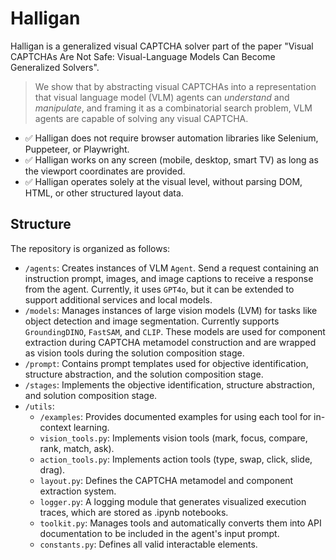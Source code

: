 # Halligan

Halligan is a generalized visual CAPTCHA solver part of the paper "Visual CAPTCHAs Are Not Safe: Visual-Language Models Can Become Generalized Solvers".

> We show that by abstracting visual CAPTCHAs into a representation that visual language model (VLM) agents can *understand* and *manipulate*, and framing it as a combinatorial search problem, VLM agents are capable of solving any visual CAPTCHA.

- ✅ Halligan does not require browser automation libraries like Selenium, Puppeteer, or Playwright.
- ✅ Halligan works on any screen (mobile, desktop, smart TV) as long as the viewport coordinates are provided.
- ✅ Halligan operates solely at the visual level, without parsing DOM, HTML, or other structured layout data.

## Structure

The repository is organized as follows:
- `/agents`: Creates instances of VLM `Agent`. Send a request containing an instruction prompt, images, and image captions to receive a response from the agent. Currently, it uses `GPT4o`, but it can be extended to support additional services and local models.
- `/models`: Manages instances of large vision models (LVM) for tasks like object detection and image segmentation. Currently supports `GroundingDINO`, `FastSAM`, and `CLIP`. These models are used for component extraction during CAPTCHA metamodel construction and are wrapped as vision tools during the solution composition stage.
- `/prompt`: Contains prompt templates used for objective identification, structure abstraction, and the solution composition stage.
- `/stages`: Implements the objective identification, structure abstraction, and solution composition stage.
- `/utils`: 
    - `/examples`: Provides documented examples for using each tool for in-context learning.
    - `vision_tools.py`: Implements vision tools (mark, focus, compare, rank, match, ask).
    - `action_tools.py`: Implements action tools (type, swap, click, slide, drag).
    - `layout.py`: Defines the CAPTCHA metamodel and component extraction system.
    - `logger.py`: A logging module that generates visualized execution traces, which are stored as .ipynb notebooks.
    - `toolkit.py`: Manages tools and automatically converts them into API documentation to be included in the agent's input prompt.
    - `constants.py`: Defines all valid interactable elements.
